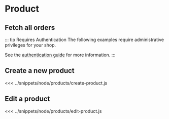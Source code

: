 # Product

## Fetch all orders
::: tip Requires Authentication
The following examples require administrative privileges for your shop.

See the [authentication guide](/guide/authentication.md) for more information.
:::

## Create a new product
<<< ../snippets/node/products/create-product.js

## Edit a product
<<< ../snippets/node/products/edit-product.js